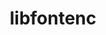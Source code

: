 ---
title: "libfontenc"
layout: cache
categories: [package, develop-2025-01-19]
meta: {"versions": ["1.1.8"], "compilers": ["gcc@=10.5.0", "gcc@=11.1.0", "gcc@=11.4.0", "gcc@=13.3.0", "oneapi@=2024.2.1"], "oss": ["centos7", "rhel8", "ubuntu20.04", "ubuntu22.04"], "platforms": ["linux"], "targets": ["aarch64", "x86_64_v3"], "stacks": ["data-vis-sdk", "developer-tools-aarch64-linux-gnu", "developer-tools-x86_64_v3-linux-gnu", "e4s", "e4s-oneapi", "hep", "root"], "num_specs": 5, "num_specs_by_stack": {"root": 5, "developer-tools-x86_64_v3-linux-gnu": 1, "developer-tools-aarch64-linux-gnu": 1, "data-vis-sdk": 1, "hep": 1, "e4s": 1, "e4s-oneapi": 1}}
spec_details: [{"hash": "ru6f64kpyrldx6qnbqkcwedkxigrydeh", "compiler": "gcc@=10.5.0", "versions": ["1.1.8"], "os": "centos7", "platform": "linux", "target": "x86_64_v3", "variants": ["build_system=autotools"], "stacks": ["root", "developer-tools-x86_64_v3-linux-gnu"], "size": "-", "tarball": "https://binaries.spack.io/develop-2025-01-19/build_cache/linux-centos7-x86_64_v3/gcc-10.5.0/libfontenc-1.1.8/linux-centos7-x86_64_v3-gcc-10.5.0-libfontenc-1.1.8-ru6f64kpyrldx6qnbqkcwedkxigrydeh.spack"}, {"hash": "cwowyt7ntfce6fuxw7bje5bplu36sqrt", "compiler": "gcc@=13.3.0", "versions": ["1.1.8"], "os": "rhel8", "platform": "linux", "target": "aarch64", "variants": ["build_system=autotools"], "stacks": ["root", "developer-tools-aarch64-linux-gnu"], "size": "-", "tarball": "https://binaries.spack.io/develop-2025-01-19/build_cache/linux-rhel8-aarch64/gcc-13.3.0/libfontenc-1.1.8/linux-rhel8-aarch64-gcc-13.3.0-libfontenc-1.1.8-cwowyt7ntfce6fuxw7bje5bplu36sqrt.spack"}, {"hash": "z3j44yoogaclurypc7nfqkvwg5jqu6qu", "compiler": "gcc@=11.1.0", "versions": ["1.1.8"], "os": "ubuntu20.04", "platform": "linux", "target": "x86_64_v3", "variants": ["build_system=autotools"], "stacks": ["root", "data-vis-sdk"], "size": "-", "tarball": "https://binaries.spack.io/develop-2025-01-19/build_cache/linux-ubuntu20.04-x86_64_v3/gcc-11.1.0/libfontenc-1.1.8/linux-ubuntu20.04-x86_64_v3-gcc-11.1.0-libfontenc-1.1.8-z3j44yoogaclurypc7nfqkvwg5jqu6qu.spack"}, {"hash": "ymlz4to64jixw2amnzq4wn6fgiveowf2", "compiler": "gcc@=11.4.0", "versions": ["1.1.8"], "os": "ubuntu22.04", "platform": "linux", "target": "x86_64_v3", "variants": ["build_system=autotools"], "stacks": ["hep", "root", "e4s"], "size": "-", "tarball": "https://binaries.spack.io/develop-2025-01-19/build_cache/linux-ubuntu22.04-x86_64_v3/gcc-11.4.0/libfontenc-1.1.8/linux-ubuntu22.04-x86_64_v3-gcc-11.4.0-libfontenc-1.1.8-ymlz4to64jixw2amnzq4wn6fgiveowf2.spack"}, {"hash": "3rpetgbv6azdsnmrfcymrkksvnjtcr7c", "compiler": "oneapi@=2024.2.1", "versions": ["1.1.8"], "os": "ubuntu22.04", "platform": "linux", "target": "x86_64_v3", "variants": ["build_system=autotools"], "stacks": ["e4s-oneapi", "root"], "size": "-", "tarball": "https://binaries.spack.io/develop-2025-01-19/build_cache/linux-ubuntu22.04-x86_64_v3/oneapi-2024.2.1/libfontenc-1.1.8/linux-ubuntu22.04-x86_64_v3-oneapi-2024.2.1-libfontenc-1.1.8-3rpetgbv6azdsnmrfcymrkksvnjtcr7c.spack"}]
---